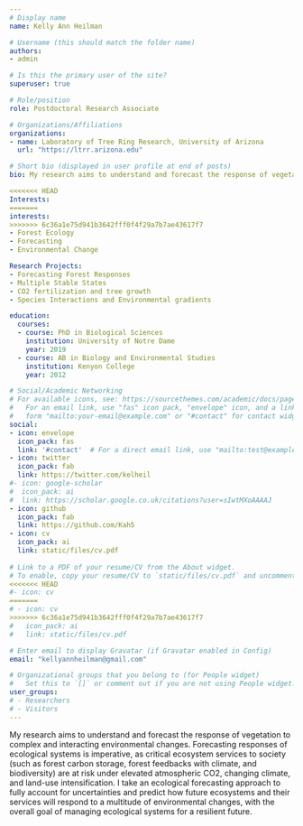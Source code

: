 ```yaml
---
# Display name
name: Kelly Ann Heilman

# Username (this should match the folder name)
authors:
- admin

# Is this the primary user of the site?
superuser: true

# Role/position
role: Postdoctoral Research Associate

# Organizations/Affiliations
organizations:
- name: Laboratory of Tree Ring Research, University of Arizona
  url: "https://ltrr.arizona.edu"

# Short bio (displayed in user profile at end of posts)
bio: My research aims to understand and forecast the response of vegetation to multiple environmental changes from the tree to biome scales. This ecological forecasting approach allows us make predictions about future vegetation, with the overall goal of managing systems for a resilient future. 

<<<<<<< HEAD
Interests:
=======
interests:
>>>>>>> 6c36a1e75d941b3642fff0f4f29a7b7ae43617f7
- Forest Ecology
- Forecasting
- Environmental Change

Research Projects:
- Forecasting Forest Responses
- Multiple Stable States
- CO2 fertilization and tree growth
- Species Interactions and Environmental gradients

education:
  courses:
  - course: PhD in Biological Sciences
    institution: University of Notre Dame
    year: 2019
  - course: AB in Biology and Environmental Studies
    institution: Kenyon College
    year: 2012

# Social/Academic Networking
# For available icons, see: https://sourcethemes.com/academic/docs/page-builder/#icons
#   For an email link, use "fas" icon pack, "envelope" icon, and a link in the
#   form "mailto:your-email@example.com" or "#contact" for contact widget.
social:
- icon: envelope
  icon_pack: fas
  link: '#contact'  # For a direct email link, use "mailto:test@example.org".
- icon: twitter
  icon_pack: fab
  link: https://twitter.com/kelheil
#- icon: google-scholar
#  icon_pack: ai
#  link: https://scholar.google.co.uk/citations?user=sIwtMXoAAAAJ
- icon: github
  icon_pack: fab
  link: https://github.com/Kah5
- icon: cv
  icon_pack: ai
  link: static/files/cv.pdf
  
# Link to a PDF of your resume/CV from the About widget.
# To enable, copy your resume/CV to `static/files/cv.pdf` and uncomment the lines below.
<<<<<<< HEAD
#- icon: cv
=======
# - icon: cv
>>>>>>> 6c36a1e75d941b3642fff0f4f29a7b7ae43617f7
#   icon_pack: ai
#   link: static/files/cv.pdf

# Enter email to display Gravatar (if Gravatar enabled in Config)
email: "kellyannheilman@gmail.com"

# Organizational groups that you belong to (for People widget)
#   Set this to `[]` or comment out if you are not using People widget.
user_groups:
# - Researchers
# - Visitors
---
```


My research aims to understand and forecast the response of vegetation to complex and interacting environmental changes. Forecasting responses of ecological systems is imperative, as critical ecosystem services to society (such as forest carbon storage, forest feedbacks with climate, and biodiversity) are at risk under elevated atmospheric CO2, changing climate, and land-use intensification. I take an ecological forecasting approach to fully account for uncertainties and predict how future ecosystems and their services will respond to a multitude of environmental changes, with the overall goal of managing ecological systems for a resilient future.  
